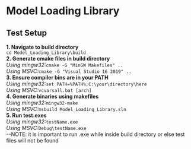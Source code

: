 # Model Loading Library
## Test Setup
**1. Navigate to build directory**  
`cd Model_Loading_Library\build`  
**2. Generate cmake files in build directory**  
*Using mingw32:*`cmake -G "MinGW Makefiles" ..`  
*Using MSVC:*`cmake -G "Visual Studio 16 2019" ..`  
**3. Ensure compiler bins are in your PATH**  
*Using mingw32:*`set PATH=%PATH%;C:\your\directory\here`  
*Using MSVC:*`vcvarsall.bat [arch]`  
**4. Generate binaries using makefiles**  
*Using mingw32:*`mingw32-make`  
*Using MSVC:*`msbuild Model_Loading_Library.sln`  
**5. Run test.exes**  
*Using mingw32:*`testName.exe`  
*Using MSVC:*`Debug\testName.exe`  
--NOTE: it is important to run .exe while inside build directory or else test files will not be found  

